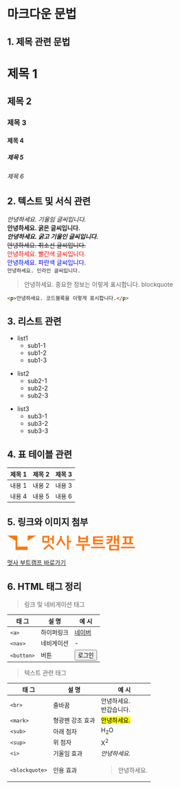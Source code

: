 # 마크다운 문법

## 1. 제목 관련 문법

# 제목 1

## 제목 2

### 제목 3

#### 제목 4

##### 제목 5

###### 제목 6

## 2. 텍스트 및 서식 관련

_안녕하세요. 기울임 글씨입니다._  
**안녕하세요. 굵은 글씨입니다.**  
**_안녕하세요. 굵고 기울인 글씨입니다._**  
~~안녕하세요. 취소선 글씨입니다.~~  
<span style="color:red">안녕하세요. 빨간색 글씨입니다.</span>  
<span style="color:blue">안녕하세요. 파란색 글씨입니다.</span>  
`안녕하세요. 인라인 글씨입니다.`

> 안녕하세요. 중요한 정보는 이렇게 표시합니다. blockquote

```HTML
<p>안녕하세요. 코드블록을 이렇게 표시합니다.</p>
```

## 3. 리스트 관련

- list1
  - sub1-1
  - sub1-2
  - sub1-3

* list2
  - sub2-1
  - sub2-2
  - sub2-3

- list3
  - sub3-1
  - sub3-2
  - sub3-3

## 4. 표 테이블 관련

| 제목 1 | 제목 2 | 제목 3 |
| ------ | ------ | ------ |
| 내용 1 | 내용 2 | 내용 3 |
| 내용 4 | 내용 5 | 내용 6 |

## 5. 링크와 이미지 첨부

![멋사 부트캠프](/src/assets/images/bootcamp_logo.svg)

[멋사 부트캠프 바로가기](https://bootcamp.likelion.net/)

## 6. HTML 태그 정리

> 링크 및 네비게이션 태그

| 태 그      | 설 명      | 예 시                                      |
| ---------- | ---------- | ------------------------------------------ |
| `<a>`      | 하이퍼링크 | <a href="https://www.naver.com">네이버</a> |
| `<nav>`    | 네비게이션 | -                                          |
| `<button>` | 버튼       | <button>로그인</button>                    |

> 텍스트 관련 태그

| 태 그          | 설 명            | 예 시                                |
| -------------- | ---------------- | ------------------------------------ |
| `<br>`         | 줄바꿈           | 안녕하세요. <br> 반갑습니다.         |
| `<mark>`       | 형광펜 강조 효과 | <mark>안녕하세요.</mark>             |
| `<sub>`        | 아래 첨자        | H<sub>2</sub>O                       |
| `<sup>`        | 위 첨자          | X<sup>2</sup>                        |
| `<i>`          | 기울임 효과      | <i>안녕하세요.</i>                   |
| `<blockquote>` | 인용 효과        | <blockquote>안녕하세요.</blockquote> |

